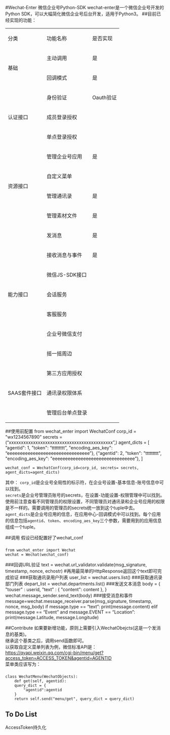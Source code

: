#Wechat-Enter 微信企业号Python-SDK
wechat-enter是一个微信企业号开发的Python SDK，可以大幅简化微信企业号后台开发，适用于Python3。
##目前已经实现的功能：
<table>
<tbody>
<tr>
<td><p>分类</p></td>
<td><p>功能名称</p></td>
<td><p>是否实现</p></td>
</tr>
<tr>
<td rowspan=2><p>基础</p></td>
<td><p>主动调用</p></td>
<td><p>是</p></td>
</tr>
<tr>
<td><p>回调模式</p></td>
<td><p>是</p></td>
</tr>
<tr>
<td rowspan=3><p>认证接口</p></td>
<td><p>身份验证</p></td>
<td><p>Oauth验证</p></td>
</tr>
<tr>
<td><p>成员登录授权</p></td>
<td><p></p></td>
</tr>
<tr>
<td><p>单点登录授权</p></td>
<td><p></p></td>
</tr>
<tr>
<td rowspan=4><p>资源接口</p></td>
<td><p>管理企业号应用</p></td>
<td><p>是</p></td>
</tr>
<tr>
<td><p>自定义菜单</p></td>
<td><p><br></p></td>
</tr>
<tr>
<td><p>管理通讯录</p></td>
<td><p>是</p></td>
</tr>
<tr>
<td><p>管理素材文件</p></td>
<td><p>是</p></td>
</tr>
<tr>
<td rowspan=7><p>能力接口</p></td>
<td><p>发消息</p></td>
<td><p>是</p></td>
</tr>
<tr>
<td><p>接收消息与事件</p></td>
<td><p>是</p></td>
</tr>
<tr>
<td><p>微信JS-SDK接口</p></td>
<td><p></p></td>
</tr>
<tr>
<td><p>会话服务</p></td>
<td><p></p></td>
</tr>
<tr>
<td><p>客服服务</p></td>
<td><p></p></td>
</tr>
<tr>
<td><p>企业号微信支付</p></td>
<td><p></p></td>
</tr>
<tr>
<td><p>摇一摇周边</p></td>
<td><p></p></td>
</tr>
<tr>
<td rowspan=3><p>SAAS套件接口</p></td>
<td><p>第三方应用授权</p></td>
<td><p></p></td>
</tr>
<tr>
<td><p>通讯录权限体系</p></td>
<td><p></p></td>
</tr>
<tr>
<td><p>管理后台单点登录</p></td>
<td><p></p></td>
</tr>
</tbody>
</table>


##使用前配置
	from wechat_enter import WechatConf
	corp_id = "wx1234567890”
	secrets = (“xxxxxxxxxxxxxxxxxxxxxxxxxxxxxxxxxxxxxxxxxxx”,)
	agent_dicts = [
	”agentid": 1, "token": “ttttttttt”, "encoding_aes_key": “eeeeeeeeeeeeeeeeeeeeeeeeeeeeeeee”},
	{“agentid": 2, "token": "ttttttttt", "encoding_aes_key": "eeeeeeeeeeeeeeeeeeeeeeeeeeeeeeee”},
	]
	
	wechat_conf = WechatConf(corp_id=corp_id, secrets= secrets, agent_dicts=agent_dicts)
	
其中：
`corp_id`是企业号全局性的标示符，在企业号设置-基本信息-账号信息中可以找到。  
`secrets`是企业号管理员账号的secrets，在设置-功能设置-权限管理中可以找到。使用前注意查看不同管理员的权限设置，不同管理员对通讯录和企业号应用的权限是不一样的。需要调用的管理员的secrets统一放到这个tuple中去。  
`agent_dicts`是企业号应用的信息，在应用中心-回调模式中可以找到。每个应用的信息包括`agentid`、`token`、`encoding_aes_key`三个参数，需要用到的应用信息组成一个tuple。  

##调用
假设已经配置好了wechat_conf
###
	from wechat_enter import Wechat  
	wechat = Wechat(wechat_conf)
###回调URL验证
	text = wechat.url_validator.validate(msg_signature, timestamp, nonce, echostr)
	#再用最简单的HttpResponse返回这个text即可完成验证
###获取通讯录用户列表
	user_list = wechat.users.list()
###获取通讯录部门列表
	depart_list = wechat.departments.list()
###发送文本消息
	body = {
	    "touser" : userid,
	    "text"   : {
  	        "content": content
	    },
	}
	wechat.message_sender.send_text(body)
###接受消息和事件
	message=wechat.message_receiver.parse(msg_signature, timestamp, nonce, msg_body)
	if message.type == “text”:
		print(message.content)
	elif message.type == “Event” and message.EVENT == “Location”:
		print(message.Latitude, message.Longitude)

##Contribute
如果要新增功能，原则上需要引入WechatObejcts(这是一个发消息的基类)。  
继承这个基类之后，调用send函数即可。  
以获取自定义菜单列表为例，微信标准API是：  
https://qyapi.weixin.qq.com/cgi-bin/menu/get?access_token=ACCESS_TOKEN&agentid=AGENTID  
菜单类应该写为： 
###
	class WechatMenu(WechatObjects):
	    def get(self, agentid):
		query_dict = {
		    "agentid":agentid
		}
	    return self.send("menu/get", query_dict = query_dict)

## To Do List
AccessToken持久化

		
